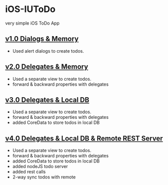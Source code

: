 iOS-IUToDo
==========

very simple iOS ToDo App


[v1.0 Dialogs & Memory](../../tree/v1.0)
----
- Used alert dialogs to create todos.

[v2.0 Delegates & Memory](../../tree/v2.0)
----
- Used a separate view to create todos.
- forward & backward properties with delegates

[v3.0 Delegates & Local DB](../../tree/v3.0)
----
- Used a separate view to create todos.
- forward & backward properties with delegates
- added CoreData to store todos in local DB

[v4.0 Delegates & Local DB & Remote REST Server](../../tree/v4.0)
----
- Used a separate view to create todos.
- forward & backward properties with delegates
- added CoreData to store todos in local DB
- added nodeJS todo server
- added rest calls
- 2-way sync todos with remote
